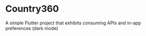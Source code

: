 # Country360

A simple Flutter project that exhibits consuming APIs and in-app preferences (dark mode)

